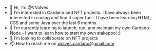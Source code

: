 - 👋 Hi, I’m @VVolves
- 👀 I’m interested in Cardano and NFT projects. I have always been interested in coding and find it super fun - I have been learning HTML, CSS and some Java over the last 6 months.
- 🌱 I’m currently learning to launch, run, and maintain my own Cardano Node - I want to learn how to start my own stakepool :)
- 💞️ I’m looking to collaborate on NFT projects
- 📫 How to reach me on wolves.cardano@gmail.com

<!---
VVolves/VVolves is a ✨ special ✨ repository because its `README.md` (this file) appears on your GitHub profile.
You can click the Preview link to take a look at your changes.
--->

